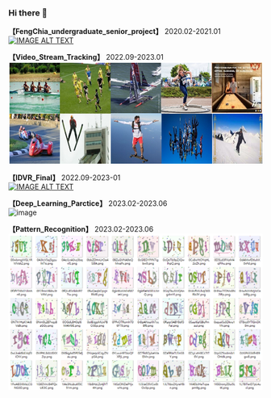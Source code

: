 ### Hi there 👋
**【FengChia_undergraduate_senior_project】** 2020.02-2021.01  
[![IMAGE ALT TEXT](http://img.youtube.com/vi/KTuyV5Hgyy8/0.jpg)](https://www.youtube.com/watch?v=KTuyV5Hgyy8 "full game")

**【Video_Stream_Tracking】** 2022.09-2023.01  
![image](https://github.com/Kun-Yao/VideoStreamTracking/blob/main/HW1_311551170/dataset.png)

**【IDVR_Final】** 2022.09-2023-01  
[![IMAGE ALT TEXT](http://img.youtube.com/vi/MnOrTQvB7gk/0.jpg)](https://www.youtube.com/watch?v=MnOrTQvB7gk "IDVR Team3")

**【Deep_Learning_Parctice】** 2023.02-2023.06  
![image](https://github.com/Kun-Yao/Deep_Learning_Parctice/blob/main/DLP_LAB6_311551170_%E6%9E%97%E7%90%A8%E5%A0%AF/2023-10-08%2021-38-27.gif)

**【Pattern_Recognition】** 2023.02-2023.06  
![image](https://github.com/Kun-Yao/PatternRecognition/blob/main/Final/images.png)

<!--
**Kun-Yao/Kun-Yao** is a ✨ _special_ ✨ repository because its `README.md` (this file) appears on your GitHub profile.

Here are some ideas to get you started:

- 🔭 I’m currently working on ...
- 🌱 I’m currently learning ...
- 👯 I’m looking to collaborate on ...
- 🤔 I’m looking for help with ...
- 💬 Ask me about ...
- 📫 How to reach me: ...
- 😄 Pronouns: ...
- ⚡ Fun fact: ...
-->
